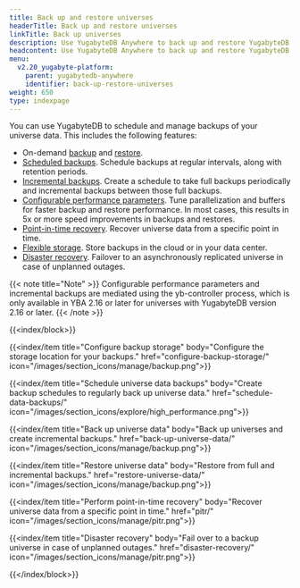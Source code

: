 ```yaml
---
title: Back up and restore universes
headerTitle: Back up and restore universes
linkTitle: Back up universes
description: Use YugabyteDB Anywhere to back up and restore YugabyteDB universe data.
headcontent: Use YugabyteDB Anywhere to back up and restore YugabyteDB universes and data
menu:
  v2.20_yugabyte-platform:
    parent: yugabytedb-anywhere
    identifier: back-up-restore-universes
weight: 650
type: indexpage
---
```


You can use YugabyteDB to schedule and manage backups of your universe data. This includes the following features:

- On-demand [backup](back-up-universe-data/) and [restore](restore-universe-data/).
- [Scheduled backups](schedule-data-backups/). Schedule backups at regular intervals, along with retention periods.
- [Incremental backups](back-up-universe-data/#create-incremental-backups). Create a schedule to take full backups periodically and incremental backups between those full backups.
- [Configurable performance parameters](back-up-universe-data/#configure-backup-performance-parameters). Tune parallelization and buffers for faster backup and restore performance. In most cases, this results in 5x or more speed improvements in backups and restores.
- [Point-in-time recovery](pitr/). Recover universe data from a specific point in time.
- [Flexible storage](configure-backup-storage/). Store backups in the cloud or in your data center.
- [Disaster recovery](disaster-recovery/). Failover to an asynchronously replicated universe in case of unplanned outages.

{{< note title="Note" >}}
Configurable performance parameters and incremental backups are mediated using the yb-controller process, which is only available in YBA 2.16 or later for universes with YugabyteDB version 2.16 or later.
{{< /note >}}

{{<index/block>}}

  {{<index/item
    title="Configure backup storage"
    body="Configure the storage location for your backups."
    href="configure-backup-storage/"
    icon="/images/section_icons/manage/backup.png">}}

  {{<index/item
    title="Schedule universe data backups"
    body="Create backup schedules to regularly back up universe data."
    href="schedule-data-backups/"
    icon="/images/section_icons/explore/high_performance.png">}}

  {{<index/item
    title="Back up universe data"
    body="Back up universes and create incremental backups."
    href="back-up-universe-data/"
    icon="/images/section_icons/manage/backup.png">}}

  {{<index/item
    title="Restore universe data"
    body="Restore from full and incremental backups."
    href="restore-universe-data/"
    icon="/images/section_icons/manage/backup.png">}}

  {{<index/item
    title="Perform point-in-time recovery"
    body="Recover universe data from a specific point in time."
    href="pitr/"
    icon="/images/section_icons/manage/pitr.png">}}

  {{<index/item
    title="Disaster recovery"
    body="Fail over to a backup universe in case of unplanned outages."
    href="disaster-recovery/"
    icon="/images/section_icons/manage/pitr.png">}}

{{</index/block>}}
